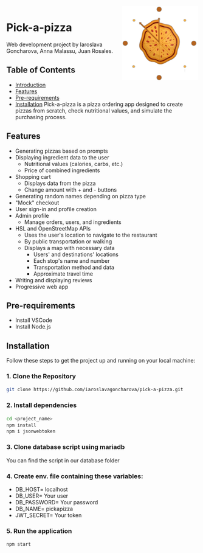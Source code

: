 
  <img src="./public/images/pizza_logo.png" width="200" alt="Pizza Logo" align="right">


# Pick-a-pizza

Web development project by Iaroslava Goncharova, Anna Malassu, Juan Rosales.

## Table of Contents

- [Introduction](#introduction)
- [Features](#features)
- [Pre-requirements](#Pre-requirements)
- [Installation](#installation)
Pick-a-pizza is a pizza ordering app designed to create pizzas from scratch, check nutritional values, and simulate the purchasing process.

## Features

- Generating pizzas based on prompts
- Displaying ingredient data to the user
    - Nutritional values (calories, carbs, etc.)
    - Price of combined ingredients
- Shopping cart
    - Displays data from the pizza
    - Change amount with + and - buttons
- Generating random names depending on pizza type
- "Mock" checkout
- User sign-in and profile creation
- Admin profile
    - Manage orders, users, and ingredients
- HSL and OpenStreetMap APIs
    - Uses the user's location to navigate to the restaurant
    - By public transportation or walking
    - Displays a map with necessary data
        - Users' and destinations' locations
        - Each stop's name and number
        - Transportation method and data
        - Approximate travel time
- Writing and displaying reviews
- Progressive web app

## Pre-requirements

- Install VSCode
- Install Node.js

## Installation

Follow these steps to get the project up and running on your local machine:

### 1. Clone the Repository

```bash
git clone https://github.com/iaroslavagoncharova/pick-a-pizza.git
```
### 2. Install dependencies 

```bash
cd <project_name>
npm install
npm i jsonwebtoken
```
### 3. Clone database script using mariadb

You can find the script in our database folder

### 4. Create env. file containing these variables:

- DB_HOST= localhost
- DB_USER= Your user
- DB_PASSWORD= Your password
- DB_NAME= pickapizza
- JWT_SECRET= Your token

### 5. Run the application

``````
npm start
